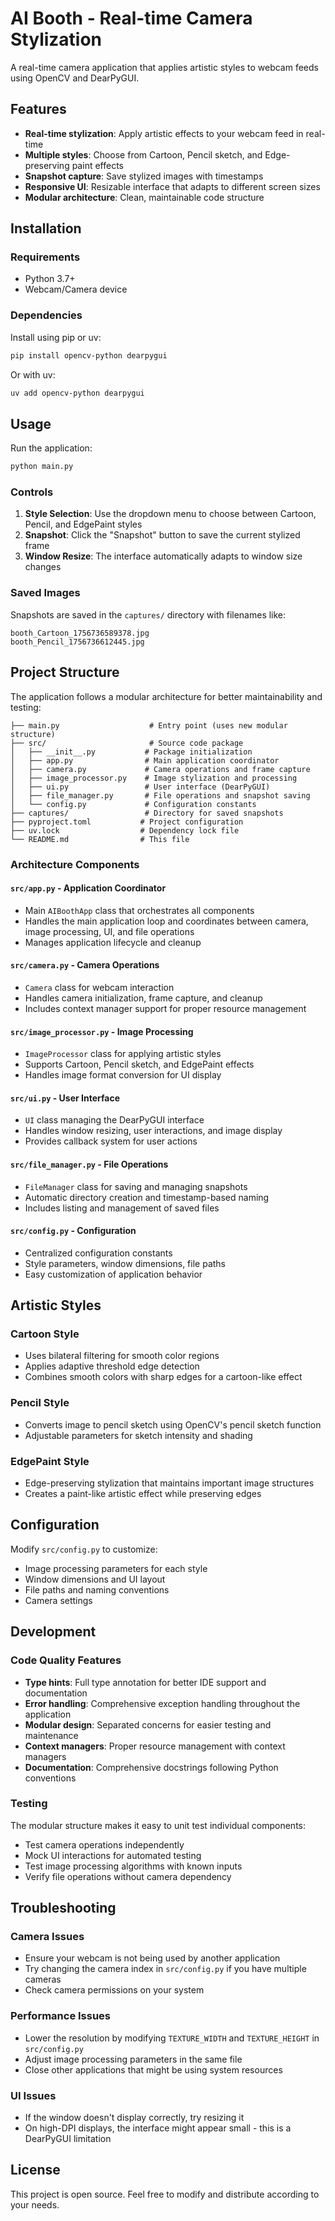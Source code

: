 # AI Booth - Real-time Camera Stylization

A real-time camera application that applies artistic styles to webcam feeds using OpenCV and DearPyGUI.

## Features

- **Real-time stylization**: Apply artistic effects to your webcam feed in real-time
- **Multiple styles**: Choose from Cartoon, Pencil sketch, and Edge-preserving paint effects
- **Snapshot capture**: Save stylized images with timestamps
- **Responsive UI**: Resizable interface that adapts to different screen sizes
- **Modular architecture**: Clean, maintainable code structure

## Installation

### Requirements
- Python 3.7+
- Webcam/Camera device

### Dependencies
Install using pip or uv:
```bash
pip install opencv-python dearpygui
```

Or with uv:
```bash
uv add opencv-python dearpygui
```

## Usage

Run the application:
```bash
python main.py
```

### Controls
1. **Style Selection**: Use the dropdown menu to choose between Cartoon, Pencil, and EdgePaint styles
2. **Snapshot**: Click the "Snapshot" button to save the current stylized frame
3. **Window Resize**: The interface automatically adapts to window size changes

### Saved Images
Snapshots are saved in the `captures/` directory with filenames like:
```
booth_Cartoon_1756736589378.jpg
booth_Pencil_1756736612445.jpg
```

## Project Structure

The application follows a modular architecture for better maintainability and testing:

```
├── main.py                    # Entry point (uses new modular structure)
├── src/                       # Source code package
│   ├── __init__.py           # Package initialization
│   ├── app.py                # Main application coordinator
│   ├── camera.py             # Camera operations and frame capture
│   ├── image_processor.py    # Image stylization and processing
│   ├── ui.py                 # User interface (DearPyGUI)
│   ├── file_manager.py       # File operations and snapshot saving
│   └── config.py             # Configuration constants
├── captures/                 # Directory for saved snapshots
├── pyproject.toml           # Project configuration
├── uv.lock                  # Dependency lock file
└── README.md                # This file
```

### Architecture Components

#### `src/app.py` - Application Coordinator
- Main `AIBoothApp` class that orchestrates all components
- Handles the main application loop and coordinates between camera, image processing, UI, and file operations
- Manages application lifecycle and cleanup

#### `src/camera.py` - Camera Operations
- `Camera` class for webcam interaction
- Handles camera initialization, frame capture, and cleanup
- Includes context manager support for proper resource management

#### `src/image_processor.py` - Image Processing
- `ImageProcessor` class for applying artistic styles
- Supports Cartoon, Pencil sketch, and EdgePaint effects
- Handles image format conversion for UI display

#### `src/ui.py` - User Interface
- `UI` class managing the DearPyGUI interface
- Handles window resizing, user interactions, and image display
- Provides callback system for user actions

#### `src/file_manager.py` - File Operations
- `FileManager` class for saving and managing snapshots
- Automatic directory creation and timestamp-based naming
- Includes listing and management of saved files

#### `src/config.py` - Configuration
- Centralized configuration constants
- Style parameters, window dimensions, file paths
- Easy customization of application behavior

## Artistic Styles

### Cartoon Style
- Uses bilateral filtering for smooth color regions
- Applies adaptive threshold edge detection
- Combines smooth colors with sharp edges for a cartoon-like effect

### Pencil Style
- Converts image to pencil sketch using OpenCV's pencil sketch function
- Adjustable parameters for sketch intensity and shading

### EdgePaint Style
- Edge-preserving stylization that maintains important image structures
- Creates a paint-like artistic effect while preserving edges

## Configuration

Modify `src/config.py` to customize:
- Image processing parameters for each style
- Window dimensions and UI layout
- File paths and naming conventions
- Camera settings

## Development

### Code Quality Features
- **Type hints**: Full type annotation for better IDE support and documentation
- **Error handling**: Comprehensive exception handling throughout the application
- **Modular design**: Separated concerns for easier testing and maintenance
- **Context managers**: Proper resource management with context managers
- **Documentation**: Comprehensive docstrings following Python conventions

### Testing
The modular structure makes it easy to unit test individual components:
- Test camera operations independently
- Mock UI interactions for automated testing
- Test image processing algorithms with known inputs
- Verify file operations without camera dependency

## Troubleshooting

### Camera Issues
- Ensure your webcam is not being used by another application
- Try changing the camera index in `src/config.py` if you have multiple cameras
- Check camera permissions on your system

### Performance Issues
- Lower the resolution by modifying `TEXTURE_WIDTH` and `TEXTURE_HEIGHT` in `src/config.py`
- Adjust image processing parameters in the same file
- Close other applications that might be using system resources

### UI Issues
- If the window doesn't display correctly, try resizing it
- On high-DPI displays, the interface might appear small - this is a DearPyGUI limitation

## License

This project is open source. Feel free to modify and distribute according to your needs.